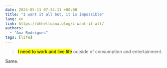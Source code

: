 ```yaml
---
date: 2024-05-11 07:34:11 +00:00
title: "I want it all but, it is impossible"
lang: en
link: https://ohhelloana.blog/i-want-it-all/
authors:
  - "Ana Rodrigues"
tags: [life]
---
```


> <mark>I need to work and live life</mark> outside of consumption and entertainment.

Same.
